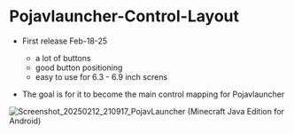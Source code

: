# Pojavlauncher-Control-Layout

* First release Feb-18-25

  - a lot of buttons
  - good button positioning
  - easy to use for 6.3 - 6.9 inch screns

* The goal is for it to become the main control mapping for Pojavlauncher

![Screenshot_20250212_210917_PojavLauncher (Minecraft Java Edition for Android)](https://github.com/user-attachments/assets/78d3684f-cfe1-4e92-827f-474e4a11e625)
